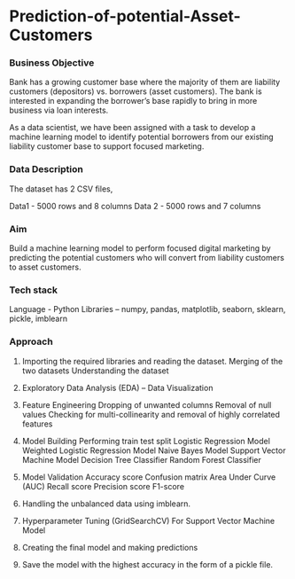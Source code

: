 # Prediction-of-potential-Asset-Customers

### Business Objective

Bank has a growing customer base where the majority of them are liability customers (depositors) vs. borrowers (asset customers). The bank is interested in expanding the borrower’s base rapidly to bring in more business via loan interests.

As a data scientist, we have been assigned with a task to develop a machine learning model to identify potential borrowers from our existing liability customer base to support focused marketing.

 
### Data Description 

The dataset has 2 CSV files,

Data1 - 5000 rows and 8 columns
Data 2 - 5000 rows and 7 columns
 

### Aim

Build a machine learning model to perform focused digital marketing by predicting the potential customers who will convert from liability customers to asset customers.

 
### Tech stack

Language - Python
Libraries – numpy, pandas, matplotlib, seaborn, sklearn, pickle, imblearn
 

### Approach

1. Importing the required libraries and reading the dataset.
    Merging of the two datasets
    Understanding the dataset

2. Exploratory Data Analysis (EDA) –
    Data Visualization

3. Feature Engineering
    Dropping of unwanted columns
    Removal of null values
    Checking for multi-collinearity and removal of highly correlated features

4. Model Building
    Performing train test split
    Logistic Regression Model
    Weighted Logistic Regression Model
    Naive Bayes Model
    Support Vector Machine Model
    Decision Tree Classifier
    Random Forest Classifier

5. Model Validation
    Accuracy score
    Confusion matrix
    Area Under Curve (AUC)
    Recall score
    Precision score
    F1-score

6. Handling the unbalanced data using imblearn.

7. Hyperparameter Tuning (GridSearchCV)
    For Support Vector Machine Model

8. Creating the final model and making predictions
9. Save the model with the highest accuracy in the form of a pickle file.
